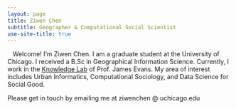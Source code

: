 ```yaml
---
layout: page
title: Ziwen Chen
subtitle: Geographer & Computational Social Scientist
use-site-title: true
---
```


&nbsp;&nbsp; Welcome! I’m Ziwen Chen. I am a graduate student at the University of Chicago. I received a B.Sc in Geographical Information Science. Currently, I work in the [Knowledge Lab](https://www.knowledgelab.org/) of Prof. James Evans. My area of interest includes Urban Informatics, Computational Sociology, and Data Science for Social Good.

Please get in touch by emailing me at ziwenchen @ uchicago.edu